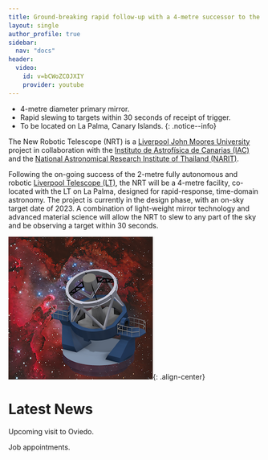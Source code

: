 ```yaml
---
title: Ground-breaking rapid follow-up with a 4-metre successor to the Liverpool Telescope
layout: single
author_profile: true
sidebar:
  nav: "docs"
header:
  video:
    id: v=bCWoZCOJXIY
    provider: youtube
---
```



* 4-metre diameter primary mirror.
* Rapid slewing to targets within 30 seconds of receipt of trigger.
* To be located on La Palma, Canary Islands.
{: .notice--info}

The New Robotic Telescope (NRT) is a [Liverpool John Moores University](https://www.ljmu.ac.uk) project in collaboration with the [Instituto de Astrofísica de Canarias (IAC)](https://www.iac.es) and the [National Astronomical Research Institute of Thailand (NARIT)](http://www.narit.or.th/en/). 

Following the on-going success of the 2-metre fully autonomous and robotic [Liverpool Telescope (LT)](http://telescope.livjm.ac.uk/), the NRT will be a 4-metre facility, co-located with the LT on La Palma, designed for rapid-response, time-domain astronomy. The project is currently in the design phase, with an on-sky target date of 2023. A combination of light-weight mirror technology and advanced material science will allow the NRT to slew to any part of the sky and be observing a target within 30 seconds. 

![image-center](/assets/LT2_spaceBG_72_100.png){: .align-center}

# Latest News

Upcoming visit to Oviedo.

Job appointments.
